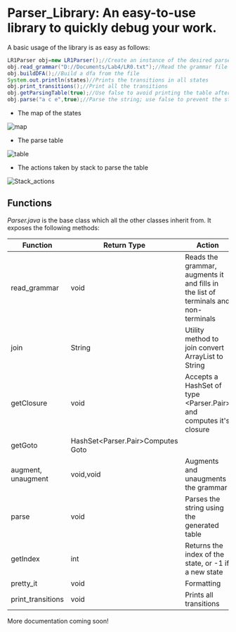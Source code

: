 # Parser_Library: An easy-to-use library to quickly debug your work.

A basic usage of the library is as easy as follows:

```java
LR1Parser obj=new LR1Parser();//Create an instance of the desired parser-In this case LR1 type parser
obj.read_grammar("D://Documents/Lab4/LR0.txt");//Read the grammar file
obj.buildDFA();//Build a dfa from the file
System.out.println(states)//Prints the transitions in all states
obj.print_transitions();//Print all the transitions
obj.getParsingTable(true);//Use false to avoid printing the table after creation
obj.parse("a c e",true);//Parse the string; use false to prevent the stack actions from displaying on screen
```
- The map of the states

![map](https://user-images.githubusercontent.com/25523604/64479680-d9936480-d1d7-11e9-9461-66f5ae88e970.PNG)

- The parse table

![table](https://user-images.githubusercontent.com/25523604/64479682-d9936480-d1d7-11e9-95a1-c502f42eb3e1.PNG)

- The actions taken by stack to parse the table

![Stack_actions](https://user-images.githubusercontent.com/25523604/64479679-d8face00-d1d7-11e9-826b-1674716a80aa.PNG)

<h2>Functions</h2>

*Parser.java* is the base class which all the other classes inherit from. It exposes the following methods:

|Function|Return Type|Action|
|------|---------|---------|
read_grammar|void|Reads the grammar, augments it and fills in the list of terminals and non-terminals
join|String|Utility method to join convert ArrayList to String
getClosure|void|Accepts a HashSet of type <Parser.Pair> and computes it's closure
getGoto|HashSet<Parser.Pair>Computes Goto
augment, unaugment| void,void| Augments and unaugments the grammar
parse|void|Parses the string using the generated table
getIndex|int|Returns the index of the state, or -1 if a new state
pretty_it|void|Formatting
print_transitions|void|Prints all transitions

More documentation coming soon!
